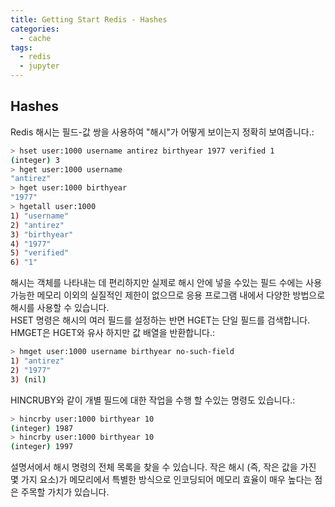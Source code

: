 ```yaml
---
title: Getting Start Redis - Hashes
categories:
  - cache
tags:
  - redis
  - jupyter
---
```


## Hashes
Redis 해시는 필드-값 쌍을 사용하여 "해시"가 어떻게 보이는지 정확히 보여줍니다.:  
```bash
> hset user:1000 username antirez birthyear 1977 verified 1
(integer) 3
> hget user:1000 username
"antirez"
> hget user:1000 birthyear
"1977"
> hgetall user:1000
1) "username"
2) "antirez"
3) "birthyear"
4) "1977"
5) "verified"
6) "1"
```
해시는 객체를 나타내는 데 편리하지만 실제로 해시 안에 넣을 수있는 필드 수에는 사용 가능한 메모리 이외의 실질적인 제한이 없으므로 응용 프로그램 내에서 다양한 방법으로 해시를 사용할 수 있습니다.  
HSET 명령은  해시의 여러 필드를 설정하는 반면 HGET는 단일 필드를 검색합니다.  HMGET은 HGET와 유사  하지만 값 배열을 반환합니다.:  
```bash
> hmget user:1000 username birthyear no-such-field
1) "antirez"
2) "1977"
3) (nil)
```

HINCRUBY와 같이 개별 필드에 대한 작업을 수행 할 수있는 명령도 있습니다.:
```bash
> hincrby user:1000 birthyear 10
(integer) 1987
> hincrby user:1000 birthyear 10
(integer) 1997
```
설명서에서 해시 명령의 전체 목록을 찾을 수 있습니다.
작은 해시 (즉, 작은 값을 가진 몇 가지 요소)가 메모리에서 특별한 방식으로 인코딩되어 메모리 효율이 매우 높다는 점은 주목할 가치가 있습니다.
